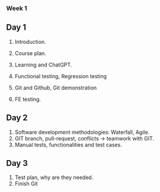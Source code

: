 ### Week 1 

## Day 1

1. Introduction.
2. Course plan.
3. Learning and ChatGPT.

4. Functional testing, Regression testing
5. Git and Github, Git demonstration
6. FE testing.

## Day 2

1. Software development methodologies: Waterfall, Agile.
2. GIT branch, pull-request, conflicts -> teamwork with GIT.
3. Manual tests, functionalities and test cases.

## Day 3

1. Test plan, why are they needed.
2. Finish Git